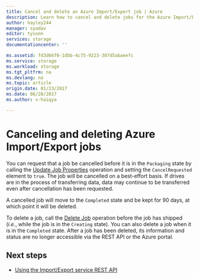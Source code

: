 ```yaml
---
title: Cancel and delete an Azure Import/Export job | Azure
description: Learn how to cancel and delete jobs for the Azure Import/Export service.
author: hayley244
manager: syadav
editor: tysonn
services: storage
documentationcenter: ''

ms.assetid: fd3d66f0-1dbb-4c75-9223-307d5abaeefc
ms.service: storage
ms.workload: storage
ms.tgt_pltfrm: na
ms.devlang: na
ms.topic: article
origin.date: 01/23/2017
ms.date: 08/28/2017
ms.author: v-haiqya

---
```


# Canceling and deleting Azure Import/Export jobs

You can request that a job be cancelled before it is in the `Packaging` state by calling the [Update Job Properties](https://docs.microsoft.com/rest/api/storageimportexport/jobs#Jobs_Update) operation and setting the `CancelRequested` element to `true`. The job will be cancelled on a best-effort basis. If drives are in the process of transferring data, data may continue to be transferred even after cancellation has been requested.

 A cancelled job will move to the `Completed` state and be kept for 90 days, at which point it will be deleted.

 To delete a job, call the [Delete Job](https://docs.microsoft.com/rest/api/storageimportexport/jobs#Jobs_Delete) operation before the job has shipped (*i.e.*, while the job is in the `Creating` state). You can also delete a job when it is in the `Completed` state. After a job has been deleted, its information and status are no longer accessible via the REST API or the Azure portal.

## Next steps

* [Using the Import/Export service REST API](storage-import-export-using-the-rest-api.md)
<!--Update_Description: update link-->